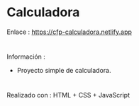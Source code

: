 # Calculadora

Enlace : https://cfp-calculadora.netlify.app

#

Información :
- Proyecto simple de calculadora.

#

Realizado con : HTML + CSS + JavaScript
